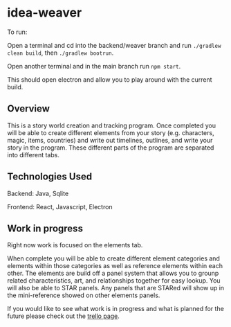 # idea-weaver
 
To run:

Open a terminal and cd into the backend/weaver branch and run `./gradlew clean build`, then `./gradlew bootrun`.

Open another terminal and in the main branch run `npm start`.

This should open electron and allow you to play around with the current build.

## Overview

This is a story world creation and tracking program. Once completed you will be able to create different elements from your story (e.g. characters, magic, items, countries) and write out timelines, outlines, and write your story in the program. These different parts of the program are separated into different tabs.

## Technologies Used

Backend: Java, Sqlite

Frontend: React, Javascript, Electron

## Work in progress

Right now work is focused on the elements tab.

When complete you will be able to create different element categories and elements within those categories as well as reference elements within each other. The elements are build off a panel system that allows you to grounp related characteristics, art, and relationships together for easy lookup. You will also be able to STAR panels. Any panels that are STARed will show up in the mini-reference showed on other elements panels.

If you would like to see what work is in progress and what is planned for the future please check out the [trello page](https://trello.com/b/2itkoDtf/idea-weaver-project).
